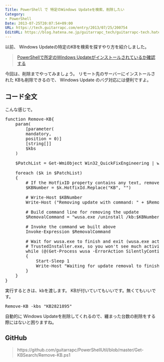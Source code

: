 ```yaml
---
Title: PowerShell で 特定のWindows Updateを検索、削除したい
Category:
- PowerShell
Date: 2013-07-25T20:07:54+09:00
URL: https://tech.guitarrapc.com/entry/2013/07/25/200754
EditURL: https://blog.hatena.ne.jp/guitarrapc_tech/guitarrapc-tech.hatenablog.com/atom/entry/11696248318757675810
---
```


以前、 Windows Updateの特定のKBを検索を探すやり方を紹介しました。

<blockquote><a href="http://guitarrapc.wordpress.com/2013/04/17/powershell%e3%81%a7%e6%89%80%e5%ae%9a%e3%81%aewindows-update%e3%81%8c%e3%82%a4%e3%83%b3%e3%82%b9%e3%83%88%e3%83%bc%e3%83%ab%e3%81%95%e3%82%8c%e3%81%a6%e3%81%84%e3%82%8b%e3%81%8b%e7%a2%ba%e8%aa%8d/" target="_blank">PowerShellで所定のWindows Updateがインストールされているか確認する</a></blockquote>

今回は、削除までやってみましょう。
リモート先のサーバーにインストールされた KBも削除できるので、 Windows Update のバグ対応には便利ですよ。



<h2>コード全文</h2>

こんな感じで。
<pre class="brush: powershell">
function Remove-KB{
    param(
	    [parameter(
	    mandatory,
	    position = 0)]
	    [string[]]
	    $kbs
    )

    $PatchList = Get-WmiObject Win32_QuickFixEngineering | where HotFixId -in $kbs

    foreach ($k in $PatchList)
    {
        # If the HotfixID property contains any text, remove it (some do, some don't)
        $KBNumber = $k.HotfixId.Replace(&quot;KB&quot;, &quot;&quot;)

        # Write-Host $KBNumber
        Write-Host (&quot;Removing update with command: &quot; + $RemovalCommand)

        # Build command line for removing the update
        $RemovalCommand = &quot;wusa.exe /uninstall /kb:$KBNumber /quiet /log /norestart&quot;

        # Invoke the command we built above
        Invoke-Expression $RemovalCommand

        # Wait for wusa.exe to finish and exit (wusa.exe actually leverages
        # TrustedInstaller.exe, so you won't see much activity within the wusa process)
        while (@(Get-Process wusa -ErrorAction SilentlyContinue).Count -ne 0)
        {
	        Start-Sleep 1
	        Write-Host &quot;Waiting for update removal to finish ...&quot;
        }
    }
}
</pre>

実行するときは、kbを渡します。
KBが付いていてもいいです。無くてもいいです。
<pre class="brush: powershell">
Remove-KB -kbs &quot;KB2821895&quot;
</pre>

自動的に Windows Updateを削除してくれるので、纏まった台数の削除をする際にはないと困りますね。

<h2>GitHub</h2>

<blockquote>https://github.com/guitarrapc/PowerShellUtil/blob/master/Get-KBSearch/Remove-KB.ps1</blockquote>
